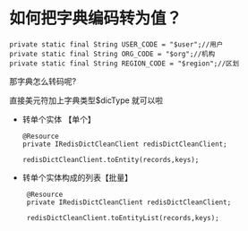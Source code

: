 # 如何把字典编码转为值？

    private static final String USER_CODE = "$user";//用户
    private static final String ORG_CODE = "$org";//机构
    private static final String REGION_CODE = "$region";//区划

那字典怎么转码呢?

直接美元符加上字典类型\$dicType 就可以啦

- 转单个实体 【单个】

      @Resource
      private IRedisDictCleanClient redisDictCleanClient;

      redisDictCleanClient.toEntity(records,keys);

- 转单个实体构成的列表【批量】

       @Resource
       private IRedisDictCleanClient redisDictCleanClient;

       redisDictCleanClient.toEntityList(records,keys);
